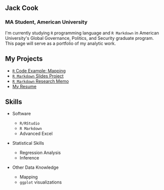 ## Jack Cook
### MA Student, American University

I'm currently studying `R` programming language and `R Markdown` in American University's Global Governance, Politics, and Security graduate program. This page will serve as a portfolio of my analytic work.

## My Projects
- [`R` Code Example: Mapping](https://jcook125.github.io/R-Code-Example/)
- [`R Markdown` Slides Project](https://jcook125.github.io/Slide-Deck-Rmd/#1)
- [`R Markdown` Research Memo](https://jcook125.github.io/Rmd-Memo-Example/)
- [My Resume](https://github.com/jcook125/Resume/blob/acba42d23424f97bd981a2f949e864a26c800643/Cook_DataAnalyst_Resume_05.23.pdf)

## Skills


- Software
  - `R/RStudio`
  - `R Markdown`
  - Advanced Excel
  
  
- Statistical Skills
  - Regression Analysis
  - Inference
  
  
- Other Data Knowledge
  - Mapping 
  - `ggplot` visualizations


